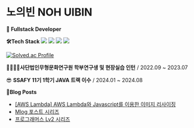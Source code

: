 # 노의빈 NOH UIBIN
**🌱 Fullstack Developer**

**🛠Tech Stack**
<img src="https://img.shields.io/badge/JAVA-007396?style=flat&logo=java&logoColor=white">
<img src="https://img.shields.io/badge/springboot-6DB33F?style=flat&logo=springboot&logoColor=white">
<img src="https://img.shields.io/badge/mariaDB-003545?style=flat&logo=mariaDB&logoColor=white">
<img src="https://img.shields.io/badge/aws-232F3E?style=flat&logo=aws&logoColor=white">

[![Solved.ac Profile](http://mazassumnida.wtf/api/v2/generate_badge?boj=ja09099)](https://solved.ac/ja09099/)

**👨‍👨‍👦‍👦사단법인무형문화연구원 학부연구생 및 현장실습 인턴** / 2022.09 ~ 2023.07

😎 **SSAFY 11기 1학기 JAVA 트랙 이수** / 2024.01 ~ 2024.08


**📌Blog Posts**
- [[AWS Lambda] AWS Lambda와 Javascript를 이용한 이미지 리사이징](https://velog.io/@flex2020/AWS-Lambda-AWS-Lambda%EC%99%80-Javascript%EB%A5%BC-%EC%9D%B4%EC%9A%A9%ED%95%9C-%EC%9D%B4%EB%AF%B8%EC%A7%80-%EB%A6%AC%EC%82%AC%EC%9D%B4%EC%A7%95)
- [Mlog 포스트 시리즈](https://velog.io/@flex2020/series/Mlog)
- [프로그래머스 Lv2 시리즈](https://velog.io/@flex2020?tag=%ED%94%84%EB%A1%9C%EA%B7%B8%EB%9E%98%EB%A8%B8%EC%8A%A4)
